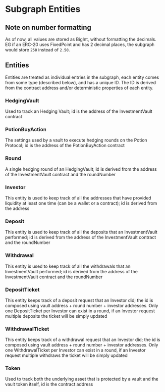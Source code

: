 # Subgraph Entities

## Note on number formatting

As of now, all values are stored as BigInt, without formatting the decimals. EG if an ERC-20 uses FixedPoint and has 2 decimal places, the subgraph would store `250` instead of `2.50`.

## Entities

Entities are treated as individual entries in the subgraph, each entity comes from some type (described below), and has a unique ID. The ID is derived from the contract address and/or deterministic properties of each entity.

### HedgingVault

Used to track an Hedging Vault; id is the address of the InvestmentVault contract

### PotionBuyAction

The settings used by a vault to execute hedging rounds on the Potion Protocol; id is the address of the PotionBuyAction contract

### Round

A single hedging round of an HedgingVault; id is derived from the address of the InvestmentVault contract and the roundNumber

### Investor

This entity is used to keep track of all the addresses that have provided liquidity at least one time (can be a wallet or a contract); id is derived from the address

### Deposit

This entity is used to keep track of all the deposits that an InvestmentVault performed; id is derived from the address of the InvestmentVault contract and the roundNumber

### Withdrawal

This entity is used to keep track of all the withdrawals that an InvestmentVault performed; id is derived from the address of the InvestmentVault contract and the roundNumber

### DepositTicket
This entity keeps track of a deposit request that an Investor did; the id is composed using vault address + round number + investor addresses.
Only one DepositTicket per Investor can exist in a round, if an Investor request multiple deposits the ticket will be simply updated

### WithdrawalTicket
This entity keeps track of a withdrawal request that an Investor did; the id is composed using vault address + round number + investor addresses.
Only one WithdrawalTicket per Investor can exist in a round, if an Investor request multiple withdraws the ticket will be simply updated

### Token
Used to track both the underlying asset that is protected by a vault and the vault token itself, id is the contract address
